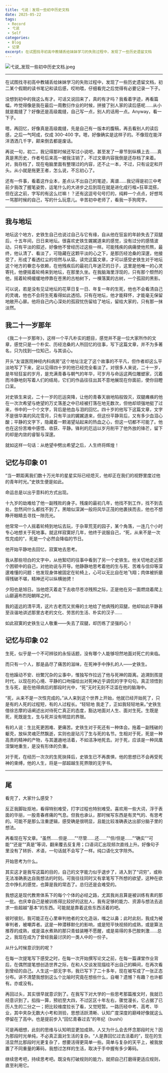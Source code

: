 ```yaml
---
title: 弋说｜发现一些初中历史文档
date: 2025-05-22
tags: 
 - Record
 - 弋说
 - Self
categories:
 - Blog
 - 记录
excerpt: 在试图找寻初高中教辅丢给妹妹学习的失败过程中，发现了一些历史遗留文档
---
```


![弋说_发现一些初中历史文档.jpeg](/images/弋说_发现一些初中历史文档.jpeg)

---

在试图找寻初高中教辅丢给妹妹学习的失败过程中，发现了一些历史遗留文档，初二某个假期的读书笔记和读后感，哎哟喂，仔细看完之后觉得有必要记录一下子。

没想到初中的我这么有才。可话又说回来了，真的有才吗？我看着字迹，再看篇幅，咋觉得像是我在最后一周敷衍作业的时候，拼接了别人家的读后感呢……从小就是裁缝了？好像还是高级裁缝，自己写一点，别人的话用一点。Anyway，看一下子。

嗯，再回忆，好像真是高级裁缝，先是自己有一版本的腹稿，再去看别人的读后感，之后一气呵成，仅成 300-400 字。嗯，好像确实是这样子的。不像现在能洋洋洒洒几千字，颠来倒去都是废话。

再说一句，初二，我记得那时候还写过小说吧，甚至发了一章节到纵横上去……真真是黑历史，作者号后来高一被我注销了，不过文章内容我倒是还存档了来着。对，我存档了，现在电脑里面有整理过的内容，还不止一本，不过，只有设定和开头。从小就是拖更王者，怎么说，不忘初心了。

还有一件事，看着这作业本，差点认不出自己的笔迹，离谱……我记得是初三中考前夕我改了握笔姿势，运笔什么的大进步之后到现在就是进化成行楷+狂草混搭，但在这之前，字写的有这么烂嘛！？还有这逗号句号打的，纯粹一个点点，好想骂一骂那时候的自己，写的什么玩意儿。辛苦初中老师了，看我一手狗爬字。


---

## 我与地坛

地坛这个地方，史铁生自己也说过自己与它有缘，自从他在狂妄的年龄失去了双腿后，十五年间，日日来地坛。很喜欢史铁生娓娓道来的感觉，没有过分的感情波动，只有平淡的叙述，好像他不曾经历过这些一样。可能残疾的病痛使他煎熬，最终，他认清了、看淡了，可隐藏在这颗平淡的心之下，是那历经沧桑的深邃，他接受了，形成了看透红尘的坦然与从容。读完这篇文章，才可以感受史铁生对于地坛这个地方的眷恋与依赖，在他残疾后的最初几年迷茫的日子，这里是他唯一的心灵寄托，他便摇着轮椅来到地坛，在那里久坐。在我脑海里浮现的，只有那个颓然的他，摇着轮椅缓缓地停靠在苍黑的古柏树下，一棵落寞的古树，一个孤寂的黑影。

可以说，若是没有见证地坛的花草日复一日、年复一年的生死，他也不会看清自己的灵魂，他也不会将生死看得如此透彻。只有在地坛，他才能释怀，才能毫无保留地敞开心扉。他将自己内心深处的孤寂忧伤留给了地坛，留给大家的，只有那一抹淡然。


## 我二十一岁那年

《我二十一岁那年》，这样一个平凡朴实的题目，感觉并不是一位大家所作的文章，感觉只是一个朴实、历经沧桑的人所回忆的往事，写下这篇文章，并不为多著名，只为找到一位知己，与其谈心。

开头“友谊医院神经内科病房”这个地址注定了这个故事的不平凡，但作者却这么平淡地写了下来，足以见得四十岁的他已经完全看淡了。对很多人来说，二十一岁，是年轻狂妄的岁月，是充满青春与朝气的年华，可岁月与命运这两位雕塑家，沉着而冷静地刻写着人们的结局，它们的作品往往出其不意地展现在你面前，使你目瞪口呆。

对史铁生来说，二十一岁的厄运突降，让他的青春天崩地陷般毁灭，双腿瘫痪的他在一次次希望与绝望的万丈落差之中已经被打落在地无数次，但他却顽强地挺了过来，书中的一个个文字，背后是他血与泪的回忆。四十岁的他写下这篇文章，文字不是很华美的风花雪月，只有平淡的娓娓道来，但这份平静背后，又有多少血泪心酸；平静的文字下，隐藏着一颗渴望站起来的热血之心，但这一切都不可能了。他也在这份苦难中感悟、收获、平静。锋利的厄运以岁月削平了他外放的锋芒，留下的却是内敛的睿智与深邃。

就如这样一句话：从绝望中劈出希望之后，人生终将辉煌！


## 记忆与印象 01

“当一颗距离我们数十万光年的星星实际已经熄灭，他却正在我们的视野里度过他的青年时光。”史铁生便是如此。

命运总是以出乎意料的方式出现。

十九岁的劫难给了他一副残败的身子。残废的最初几年，他找不到工作，找不到去处，忽然间什么都找不到了。黑暗似深渊一般将风华正茂的他裹挟而去，他也不想睁开眼睛去寻找一隙亮光。

他常常一个人摇着轮椅到地坛去玩，于杂草荒芜的园子，某个角落，一连几个小时专心地想关于死地事。就这样寂寞好几年，他终于说服自己，“死，从来不是一次性完成的”，死是一个必然会降临的节日。

他开始平静地去回忆，寂寞地去思考。

我从那些坦白的文字中，从他絮叨的往事中看到了另一个史铁生。他关切地走近那个困顿中的自己，对他劝说与开导。他静静地思考着他的生与死、苦难与信仰等深邃难懂的问题：他发现身体被固定在轮椅上，心可以无比自在地飞翔；肉体被折磨得残破不堪，精神还可以纵横驰骋！

夕阳也是旭日。当他熄灭着走下去收尽苍凉残照之际，正是他在另一面燃烧着爬上山巅遍布烈阳朝晖之时。

我的遥远的清平湾，这片古老而又贫瘠的土地给了他病残的双腿，他却如此平静甚至诙谐地讲述那里古老的文化、劳苦的生活、朴实的汉子……

如此寂寞的史铁生让人敬重——失去了双腿，却历练了坚强的心！


## 记忆与印象 02

生死，似乎是一个不可辨驳的永恒话题，没有哪个人能够坦然地面对死亡的来临。

而只有一个人，那是品尽了痛苦的滋味，在死神手中挣扎的人——史铁生。

在他躁动不安、纷繁冗杂的尘事中，惟独写作拉远了他与死神的距离。追溯到孩提时代，以现在的心境、平静的口吻描绘出对死神近乎调侃的字字句句。真正领悟到生与死，是在他得病后的那段时光中，“死”无时无刻不泛滥在他的脑海中。

“死，从来不是一次性完成的。”从人来到这个世界上开始，他就已经开始死了，只是有的人死的过程短，有的人过程长。“轻轻地 我走了，正如我轻轻地来。”史铁生借徐志摩的话阐述出对待死亡真正的态度，豁达地面对人生、面对生死。生既是死，死既是生，生与死并没有明显的界限。

有的人说：生比死更困难、更痛苦。史铁生对于死还有一种体会。拖着一副残破的躯壳，放纵灵魂茫然飘逝，实则也是玷污了生与死的名节。生相对于死，死是一种高贵的精神的产物，与其邋遢地活着，不如洁净地死去。对于死，应该是一种凤凰涅槃地重生，是没有形体的负重。

对于死，在经历一次次的生死抉择后，史铁生已不再畏惧，他的思想已不会再受死神的束缚，他的人生，将是一部超越生死界限的无字书。

---

## 尾

看完了，大家什么感受？

反正我脚趾抠地，看得特别难受，打字过程也特别难受。喜欢用一些大词，浮于表面的华丽，一股青春疼痛的气息。但我也承认，那时候写东西是有灵气的、有思考的。可能不是那么注重逻辑，感受确是很明显，且能比较准确表达出部分脑子里的想法。

再看现在写文章。“虽然……但是……”“尽管……还……”“但/但是……”“确实”“可能”“还是”“真是”等词，翻来覆去反复用；口语词汇出现频次直线上升。好像句子里没有了转折、术语，一句话就不会写了一样。纯口语化文字除外。

开始思考为什么。

其实这才是我写这篇的目的，自己的文字能力似乎退步了，进入到了“词穷”，或称无法准确表达自我想法的时刻。可我往往同时又有拿笔写下所想的欲望，这种在欲念中挣扎的感觉，也算是我的常态了。总归还是会难受的。

我想这是现代教育体系下的每个个体的必经之路，尤其我尚且算是被训练有素的那一批。也庆幸自己是被训练得比较好的这批人，我有足够的能力、资源与想法去追求一些超越“基本”的东西。可能就是靠着这些东西活着的吧。

彼时彼刻，我可能正在心里审判他者的文化造诣，嗤之以鼻；此时此刻，我成为被审判者，被嘲弄者。这是一种潜移默化的影响，或是短平快视频的成熟，或是算法推荐的成熟，或是温水煮熟的那只青蛙装睡不愿醒，或是易得的多巴胺刺激……总之，我现在成为了曾经我最讨厌的一类人中的一份子。

从什么时候意识到的呢？

在每一次提笔写下感受之时，在每一次开始撰写论文之前，在每一篇课堂作业背后，在偶然提笔想创造世界之际，在和人交谈发现描绘不出自己的瞬间，在再次看到曾经的自己。人生这一部无字书，我已写下了二十多年，现在被写成了一张正态分布。讲不清楚我想到这么个比喻时究竟在想些什么，自嘲？遗憾？有趣？也许都有。亦或没有。

再回过头，其实很早就意识到了。在我写下对大学的一些思考那篇推文时，我就已经意识到了。掐指一算，预初至大四，不过区区十年左右，骤觉漫长，它占据了已历人生的二分之一；把比较维度拉长了看，又觉短暂。一路历经中考、高考、毕业，其中夹杂无数大小考和测验，思想活跃清晰、认知广度深度的巅峰好像就这么停留在了高中。也是提前步入“回忆青春过去”的年纪（bushi）

可是再细想，此刻的思维与认知明显更加成熟，人又为什么会去怀念那段时光？因为那段时光单纯，不必真正面对生活的复杂。“人是靠回忆过去活着的”，现在的生活显然比那段时光更复杂了，想要活得更简单一些。简单与复杂的天平上，被我放置了不同重量的筹码，我想过怎样的生活，取决于手中握有多少筹码。

继续思考吧，持续思考吧。既没有打破规则的能力，就把自己打磨得更适应规则，直至利用它。

